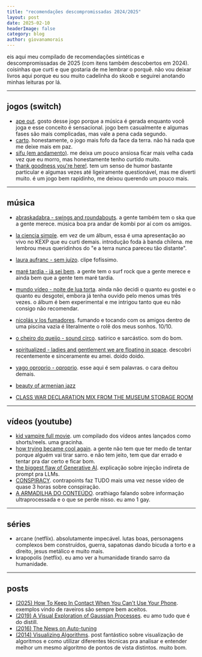 ```yaml
---
title: "recomendações descompromissadas 2024/2025"
layout: post
date: 2025-02-10
headerImage: false
category: blog
author: giovanamorais
---
```


eis aqui meu compilado de recomendações sintéticas e descompromissadas de 2025
(com itens também descobertos em 2024). coisinhas que curti e que gostaria de me
lembrar o porquê. não vou deixar livros aqui porque eu sou muito cadelinha do
skoob e seguirei anotando minhas leituras por lá.

---

## jogos (switch)
* [ape out](https://www.youtube.com/watch?v=dH6hCAK24Ok). gosto desse jogo
  porque a música é gerada enquanto você joga e esse conceito é sensacional.
  jogo bem casualmente e algumas fases são mais complicadas, mas vale a pena
  cada segundo.
* [carto](https://www.youtube.com/watch?v=OR8CjIYwmxM). honestamente, o jogo mais fofo da face da terra. não
  há nada que me deixe mais em paz.
* [sifu (em andamento)](https://www.youtube.com/watch?v=1FQ1YO3Ks2U). me deixa um pouco ansiosa ficar mais velha cada vez
  que eu morro, mas honestamente tenho curtido muito.
* [thank goodness you're here!](https://www.youtube.com/watch?v=LFsDFNB-Ug4). tem um senso de humor bastante particular e algumas vezes até ligeiramente questionável, mas me diverti muito. é um jogo bem rapidinho, me deixou querendo um pouco mais.

---

## música

* [abraskadabra - swings and
  roundabouts](https://www.youtube.com/watch?v=yFI5j5eM4-k). a gente também tem o ska que a
  gente merece. música boa pra andar de kombi por aí com os amigos.
* [la ciencia simple](https://www.youtube.com/watch?v=aINuLF0i75E). em vez de um
  álbum, essa é uma apresentação ao vivo no KEXP que eu curti demais. introdução
  foda à banda chilena. me lembrou meus queridinhos do "e a terra nunca pareceu
  tão distante".
* [laura aufranc - sem juízo](https://www.youtube.com/watch?v=lr6Xd8-q9vE). clipe fofíssimo.
* [maré tardia - já sei bem](https://www.youtube.com/watch?v=X9SSe8tQ318). a
  gente tem o surf rock que a gente merece e ainda bem que a gente tem maré
  tardia.
* [mundo vídeo - noite de lua torta](https://balaclavarecords.bandcamp.com/album/noite-de-lua-torta). ainda não decidi o quanto eu gostei e o quanto eu desgotei, embora já tenha ouvido pelo menos umas três vezes. o álbum é bem experimental e me intrigou tanto que eu não consigo não recomendar.
* [nicolás y los fumadores](https://www.youtube.com/watch?v=q4PlauQlWb8).
  fumando e tocando com os amigos dentro de uma piscina vazia é literalmente o
  rolê dos meus sonhos. 10/10.
* [o cheiro do queijo - sound circo](https://www.youtube.com/watch?v=qOS1iEEN8o0). satírico e sarcástico. som do bom.
* [spiritualized - ladies and gentlement we are floating in space](https://www.youtube.com/watch?v=_eCGu2Te3ZA). descobri
  recentemente e sinceramente eu amei. doido doido.
* [yago oproprio - oproprio](https://www.youtube.com/watch?v=qOS1iEEN8o0). esse
  aqui é sem palavras. o cara deitou demais.

* [beauty of armenian jazz](https://www.youtube.com/watch?v=11i4UNbKHkQ)
* [CLASS WAR DECLARATION MIX FROM THE MUSEUM STORAGE ROOM](https://www.youtube.com/watch?v=L_HCXeOJC1U)

---

## vídeos (youtube)

* [kid vampire full movie](https://www.youtube.com/watch?v=2JqDneQLX0s). um
  compilado dos vídeos antes lançados como shorts/reels. uma gracinha.
* [how trying became cool again](https://www.youtube.com/watch?v=o2jzKo1RqWU). a
  gente não tem que ter medo de tentar porque alguém vai tirar sarro. e não tem
  jeito, tem que dar errado e tentar pra dar certo e ficar bom.
* [the biggest flaw of Generative AI](https://www.youtube.com/watch?v=rAEqP9VEhe8). explicação sobre injeção indireta de prompt pra LLMs.
* [CONSPIRACY](https://www.youtube.com/watch?v=teqkK0RLNkI). contrapoints faz
  TUDO mais uma vez nesse vídeo de quase 3 horas sobre conspiração.
* [A ARMADILHA DO CONTEÚDO](https://www.youtube.com/watch?v=tXseTtlC5qI).
  orathiago falando sobre informação ultraprocessada e o que se perde nisso. eu
  amo 1 gay.


---

## séries
* arcane (netflix). absolutamente impecável. lutas boas, personagens complexos
  bem construídos, guerra, sapatonas dando bicuda a torto e a direito, jesus
  metálico e muito mais.
* krapopolis (netflix). eu amo ver a humanidade tirando sarro da humanidade.

---

## posts
* [(2025) How To Keep In Contact When You Can't Use Your Phone](https://archive.is/0lI4K). exemplos vindo de raveiros são sempre bem aceitos.
* [(2019) A Visual Exploration of Gaussian Processes](https://distill.pub/2019/visual-exploration-gaussian-processes/). eu amo tudo que é do distill.
* [(2016) The News on Auto-tuning](https://archives.argmin.net/2016/06/20/hypertuning/)
* [(2014) Visualizing Algorithms](https://bost.ocks.org/mike/algorithms/). post
  fantástico sobre visualização de algoritmos e como utilizar
  diferentes técnicas pra analisar e entender melhor um mesmo algoritmo
  de pontos de vista distintos. muito bom.
